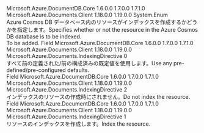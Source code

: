 <Type Name="IndexingDirective" FullName="Microsoft.Azure.Documents.IndexingDirective">
  <TypeSignature Language="C#" Value="public enum IndexingDirective" />
  <TypeSignature Language="ILAsm" Value=".class public auto ansi sealed IndexingDirective extends System.Enum" />
  <TypeSignature Language="DocId" Value="T:Microsoft.Azure.Documents.IndexingDirective" />
  <TypeSignature Language="VB.NET" Value="Public Enum IndexingDirective" />
  <TypeSignature Language="F#" Value="type IndexingDirective = " />
  <AssemblyInfo>
    <AssemblyName>Microsoft.Azure.DocumentDB.Core</AssemblyName>
    <AssemblyVersion>1.6.0.0</AssemblyVersion>
    <AssemblyVersion>1.7.0.0</AssemblyVersion>
    <AssemblyVersion>1.7.1.0</AssemblyVersion>
  </AssemblyInfo>
  <AssemblyInfo>
    <AssemblyName>Microsoft.Azure.Documents.Client</AssemblyName>
    <AssemblyVersion>1.18.0.0</AssemblyVersion>
    <AssemblyVersion>1.19.0.0</AssemblyVersion>
  </AssemblyInfo>
  <Base>
    <BaseTypeName>System.Enum</BaseTypeName>
  </Base>
  <Docs>
    <summary> 
            <span data-ttu-id="b60bf-101">Azure Cosmos DB データベース内のリソースがインデックスを作成するかどうかを指定します。</span><span class="sxs-lookup"><span data-stu-id="b60bf-101">Specifies whether or not the resource in the Azure Cosmos DB database is to be indexed.</span></span>
            </summary>
    <remarks>To be added.</remarks>
  </Docs>
  <Members>
    <Member MemberName="Default">
      <MemberSignature Language="C#" Value="Default" />
      <MemberSignature Language="ILAsm" Value=".field public static literal valuetype Microsoft.Azure.Documents.IndexingDirective Default = int32(0)" />
      <MemberSignature Language="DocId" Value="F:Microsoft.Azure.Documents.IndexingDirective.Default" />
      <MemberSignature Language="VB.NET" Value="Default" />
      <MemberSignature Language="F#" Value="Default = 0" Usage="Microsoft.Azure.Documents.IndexingDirective.Default" />
      <MemberType>Field</MemberType>
      <AssemblyInfo>
        <AssemblyName>Microsoft.Azure.DocumentDB.Core</AssemblyName>
        <AssemblyVersion>1.6.0.0</AssemblyVersion>
        <AssemblyVersion>1.7.0.0</AssemblyVersion>
        <AssemblyVersion>1.7.1.0</AssemblyVersion>
      </AssemblyInfo>
      <AssemblyInfo>
        <AssemblyName>Microsoft.Azure.Documents.Client</AssemblyName>
        <AssemblyVersion>1.18.0.0</AssemblyVersion>
        <AssemblyVersion>1.19.0.0</AssemblyVersion>
      </AssemblyInfo>
      <ReturnValue>
        <ReturnType>Microsoft.Azure.Documents.IndexingDirective</ReturnType>
      </ReturnValue>
      <MemberValue>0</MemberValue>
      <Docs>
        <summary>
            <span data-ttu-id="b60bf-102">すべて前の定義された/前の構成済みの既定値を使用します。</span><span class="sxs-lookup"><span data-stu-id="b60bf-102">Use any pre-defined/pre-configured defaults.</span></span>
            </summary>
      </Docs>
    </Member>
    <Member MemberName="Exclude">
      <MemberSignature Language="C#" Value="Exclude" />
      <MemberSignature Language="ILAsm" Value=".field public static literal valuetype Microsoft.Azure.Documents.IndexingDirective Exclude = int32(2)" />
      <MemberSignature Language="DocId" Value="F:Microsoft.Azure.Documents.IndexingDirective.Exclude" />
      <MemberSignature Language="VB.NET" Value="Exclude" />
      <MemberSignature Language="F#" Value="Exclude = 2" Usage="Microsoft.Azure.Documents.IndexingDirective.Exclude" />
      <MemberType>Field</MemberType>
      <AssemblyInfo>
        <AssemblyName>Microsoft.Azure.DocumentDB.Core</AssemblyName>
        <AssemblyVersion>1.6.0.0</AssemblyVersion>
        <AssemblyVersion>1.7.0.0</AssemblyVersion>
        <AssemblyVersion>1.7.1.0</AssemblyVersion>
      </AssemblyInfo>
      <AssemblyInfo>
        <AssemblyName>Microsoft.Azure.Documents.Client</AssemblyName>
        <AssemblyVersion>1.18.0.0</AssemblyVersion>
        <AssemblyVersion>1.19.0.0</AssemblyVersion>
      </AssemblyInfo>
      <ReturnValue>
        <ReturnType>Microsoft.Azure.Documents.IndexingDirective</ReturnType>
      </ReturnValue>
      <MemberValue>2</MemberValue>
      <Docs>
        <summary>
             <span data-ttu-id="b60bf-103">インデックスのリソースの作成時にされません。</span><span class="sxs-lookup"><span data-stu-id="b60bf-103">Do not index the resource.</span></span>
            </summary>
      </Docs>
    </Member>
    <Member MemberName="Include">
      <MemberSignature Language="C#" Value="Include" />
      <MemberSignature Language="ILAsm" Value=".field public static literal valuetype Microsoft.Azure.Documents.IndexingDirective Include = int32(1)" />
      <MemberSignature Language="DocId" Value="F:Microsoft.Azure.Documents.IndexingDirective.Include" />
      <MemberSignature Language="VB.NET" Value="Include" />
      <MemberSignature Language="F#" Value="Include = 1" Usage="Microsoft.Azure.Documents.IndexingDirective.Include" />
      <MemberType>Field</MemberType>
      <AssemblyInfo>
        <AssemblyName>Microsoft.Azure.DocumentDB.Core</AssemblyName>
        <AssemblyVersion>1.6.0.0</AssemblyVersion>
        <AssemblyVersion>1.7.0.0</AssemblyVersion>
        <AssemblyVersion>1.7.1.0</AssemblyVersion>
      </AssemblyInfo>
      <AssemblyInfo>
        <AssemblyName>Microsoft.Azure.Documents.Client</AssemblyName>
        <AssemblyVersion>1.18.0.0</AssemblyVersion>
        <AssemblyVersion>1.19.0.0</AssemblyVersion>
      </AssemblyInfo>
      <ReturnValue>
        <ReturnType>Microsoft.Azure.Documents.IndexingDirective</ReturnType>
      </ReturnValue>
      <MemberValue>1</MemberValue>
      <Docs>
        <summary>
            <span data-ttu-id="b60bf-104">リソースのインデックスを作成します。</span><span class="sxs-lookup"><span data-stu-id="b60bf-104">Index the resource.</span></span>
            </summary>
      </Docs>
    </Member>
  </Members>
</Type>